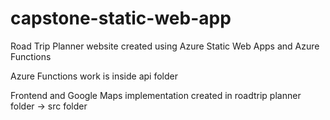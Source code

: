 # capstone-static-web-app

Road Trip Planner website created using Azure Static Web Apps and Azure Functions

Azure Functions work is inside api folder

Frontend and Google Maps implementation created in roadtrip planner folder -> src folder
